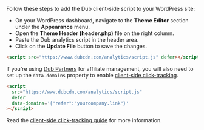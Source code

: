 Follow these steps to add the Dub client-side script to your WordPress site:

- On your WordPress dashboard, navigate to the **Theme Editor** section under the **Appearance** menu.
- Open the **Theme Header (header.php)** file on the right column.
- Paste the Dub analytics script in the header area.
- Click on the **Update File** button to save the changes.

```html
<script src="https://www.dubcdn.com/analytics/script.js" defer></script>
```

If you're using [Dub Partners](/partners/quickstart) for affiliate management, you will also need to set up the `data-domains` property to enable [client-side click-tracking](/sdks/client-side/features/client-side-click-tracking).

```html
<script
  src="https://www.dubcdn.com/analytics/script.js"
  defer
  data-domains='{"refer":"yourcompany.link"}'
></script>
```

Read the [client-side click-tracking guide](/sdks/client-side/features/client-side-click-tracking) for more information.
